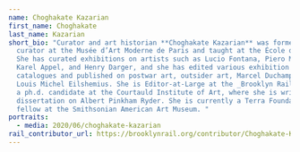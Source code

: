 ```yaml
---
name: Choghakate Kazarian
first_name: Choghakate
last_name: Kazarian
short_bio: "Curator and art historian **Choghakate Kazarian** was formerly a
  curator at the Musée d’Art Moderne de Paris and taught at the École du Louvre.
  She has curated exhibitions on artists such as Lucio Fontana, Piero Manzoni,
  Karel Appel, and Henry Darger, and she has edited various exhibition
  catalogues and published on postwar art, outsider art, Marcel Duchamp, and
  Louis Michel Eilshemius. She is Editor-at-Large at the _Brooklyn Rail_ and is
  a ph.d. candidate at the Courtauld Institute of Art, where she is writing a
  dissertation on Albert Pinkham Ryder. She is currently a Terra Foundation
  fellow at the Smithsonian American Art Museum. "
portraits:
  - media: 2020/06/choghakate-kazarian
rail_contributor_url: https://brooklynrail.org/contributor/Choghakate-Kazarian
---
```

